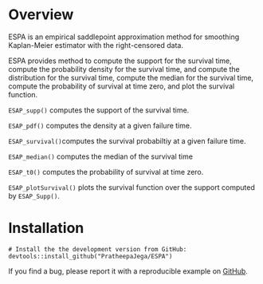 # Overview
ESPA is an empirical saddlepoint approximation method for smoothing Kaplan-Meier estimator with the right-censored data.

ESPA provides method to compute the support for the survival time, compute the probability density for the survival time, and compute the distribution for the survival time, compute the median for the survival time, compute the probability of survival at time zero, and plot the survival function.

`ESAP_supp()` computes the support of the survival time.

`ESAP_pdf()` computes the density at a given failure time.

`ESAP_survival()`computes the survival probabiltiy at a given failure time.

`ESAP_median()` computes the median of the survival time

`ESAP_t0()` computes the probability of survival at time zero.

`ESAP_plotSurvival()` plots the survival function over the support computed by `ESAP_Supp()`.

# Installation
```{r }
# Install the the development version from GitHub:
devtools::install_github("PratheepaJega/ESPA")
```

If you find a bug, please report it with a reproducible example on [GitHub](https://github.com/PratheepaJ/ESPA/issues). 

